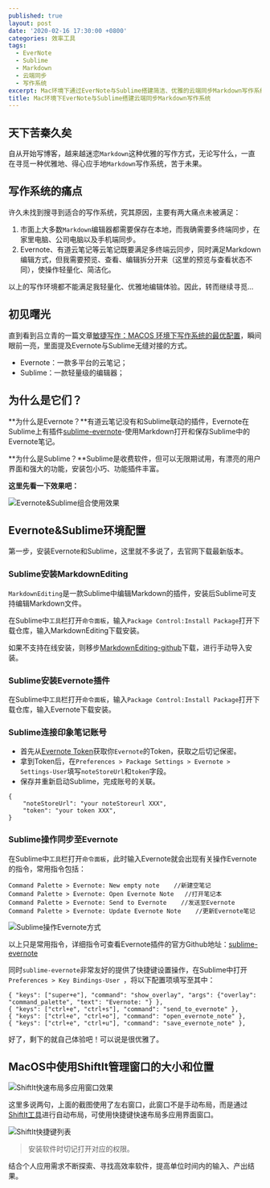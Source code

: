 ```yaml
---
published: true
layout: post
date: '2020-02-16 17:30:00 +0800'
categories: 效率工具
tags:
  - EverNote
  - Sublime
  - Markdown
  - 云端同步
  - 写作系统
excerpt: Mac环境下通过EverNote与Sublime搭建简洁、优雅的云端同步Markdown写作系统。
title: Mac环境下EverNote与Sublime搭建云端同步Markdown写作系统
---
```

## 天下苦秦久矣

自从开始写博客，越来越迷恋`Markdown`这种优雅的写作方式，无论写什么，一直在寻觅一种优雅地、得心应手地`Markdown`写作系统，苦于未果。

## 写作系统的痛点

许久未找到搜寻到适合的写作系统，究其原因，主要有两大痛点未被满足：

1. 市面上大多数`Markdown`编辑器都需要保存在本地，而我确需要多终端同步，在家里电脑、公司电脑以及手机端同步。
2. Evernote、有道云笔记等云笔记既要满足多终端云同步，同时满足Markdown编辑方式，但我需要预览、查看、编辑拆分开来（这里的预览与查看状态不同），使操作轻量化、简洁化。

以上的写作环境都不能满足我轻量化、优雅地编辑体验。因此，转而继续寻觅...

## 初见曙光

直到看到吕立青的一篇文章[敏捷写作：MACOS 环境下写作系统的最优配置](https://gitpress.io/@jimmylv/2016-06-11-write-in-mac-os-x)，瞬间眼前一亮，里面提及Evernote与Sublime无缝对接的方式。

* Evernote：一款多平台的云笔记；
* Sublime：一款轻量级的编辑器；

## 为什么是它们？

**为什么是Evernote？**有道云笔记没有和Sublime联动的插件，Evernote在Sublime上有插件[sublime-evernote](https://github.com/bordaigorl/sublime-evernote)-使用Markdown打开和保存Sublime中的Evernote笔记。

**为什么是Sublime？**Sublime是收费软件，但可以无限期试用，有漂亮的用户界面和强大的功能，安装包小巧、功能插件丰富。

**这里先看一下效果吧：**

![Evernote&Sublime组合使用效果](https://www.bobinsun.cn/assets/images/evernote-sublime-01.png)


## Evernote&Sublime环境配置

第一步，安装Evernote和Sublime，这里就不多说了，去官网下载最新版本。

### Sublime安装MarkdownEditing

`MarkdownEditing`是一款Sublime中编辑Markdown的插件，安装后Sublime可支持编辑Markdown文件。

在Sublime中`工具`栏打开`命令面板`，输入`Package Control:Install Package`打开下载仓库，输入MarkdownEditing下载安装。

如果不支持在线安装，则移步[MarkdownEditing-github](https://github.com/SublimeText-Markdown/MarkdownEditing)下载，进行手动导入安装。

### Sublime安装Evernote插件

在Sublime中`工具`栏打开`命令面板`，输入`Package Control:Install Package`打开下载仓库，输入Evernote下载安装。

### Sublime连接印象笔记账号

* 首先从[Evernote Token](https://app.yinxiang.com/api/DeveloperToken.action)获取你`Evernote`的Token，获取之后切记保密。
* 拿到Token后，在`Preferences > Package Settings > Evernote > Settings-User`填写`noteStoreUrl`和`token`字段。
* 保存并重新启动Sublime，完成账号的关联。

```
{
    "noteStoreUrl": "your noteStoreurl XXX",
    "token": "your token XXX",
}
```

### Sublime操作同步至Evernote

在Sublime中`工具`栏打开`命令面板`，此时输入Evernote就会出现有关操作Evernote的指令，常用指令包括：

```
Command Palette > Evernote: New empty note    //新建空笔记
Command Palette > Evernote: Open Evernote Note   //打开笔记本
Command Palette > Evernote: Send to Evernote    //发送至Evernote
Command Palette > Evernote: Update Evernote Note    //更新Evernote笔记
```

![Sublime操作Evernote方式](https://www.bobinsun.cn/assets/images/evernote-sublime-02.png)

以上只是常用指令，详细指令可查看Evernote插件的官方Github地址：[sublime-evernote](https://github.com/bordaigorl/sublime-evernote)

同时`sublime-evernote`非常友好的提供了快捷键设置操作，在Sublime中打开`Preferences > Key Bindings-User `，将以下配置项填写至其中：

```
{ "keys": ["super+e"], "command": "show_overlay", "args": {"overlay": "command_palette", "text": "Evernote: "} },
{ "keys": ["ctrl+e", "ctrl+s"], "command": "send_to_evernote" },
{ "keys": ["ctrl+e", "ctrl+o"], "command": "open_evernote_note" },
{ "keys": ["ctrl+e", "ctrl+u"], "command": "save_evernote_note" },
```

好了，剩下的就自己体验吧！可以说是很优雅了。

## MacOS中使用ShiftIt管理窗口的大小和位置

![ShiftIt快速布局多应用窗口效果](https://www.bobinsun.cn/assets/images/evernote-sublime-03.png)

这里多说两句，上面的截图使用了左右窗口，此窗口不是手动布局，而是通过[ShiftIt工具](https://github.com/fikovnik/ShiftIt)进行自动布局，可使用快捷键快速布局多应用界面窗口。

![ShiftIt快捷键列表](https://www.bobinsun.cn/assets/images/evernote-sublime-04.png)

> 安装软件时切记打开对应的权限。

结合个人应用需求不断探索、寻找高效率软件，提高单位时间内的输入、产出结果。
